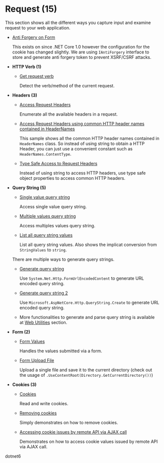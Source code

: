 # Request (15)

  This section shows all the different ways you capture input and examine request to your web application.

* [Anti Forgery on Form](/projects/request/anti-forgery)

  This exists on since .NET Core 1.0 however the configuration for the cookie has changed slightly. We are using ```IAntiForgery``` interface to store and generate anti forgery token to prevent XSRF/CSRF attacks. 


* **HTTP Verb (1)**
  * [Get request verb](/projects/request/request-verb)
    
    Detect the verb/method of the current request. 

* **Headers (3)**
  * [Access Request Headers](/projects/request/request-headers)
    
    Enumerate all the available headers in a request.

  * [Access Request Headers using common HTTP header names contained in HeaderNames](/projects/request/request-headers-names)

    This sample shows all the common HTTP header names contained in `HeaderNames` class. So instead of using string to obtain a HTTP Header, you can just use a convenient constant such as `HeaderNames.ContentType`.

  * [Type Safe Access to Request Headers](/projects/request/request-headers-typed)
    
    Instead of using string to access HTTP headers, use type safe object properties to access common HTTP headers.

* **Query String (5)**
  * [Single value query string](/projects/request/query-string-1)

    Access single value query string.

  * [Multiple values query string](/projects/request/query-string-2)

    Access multiples values query string.

  * [List all query string values](/projects/request/query-string-3)

    List all query string values. Also shows the implicat conversion from ```StringValues``` to ```string```.

  There are multiple ways to generate query strings.

  * [Generate query string](/projects/request/form-url-encoded-content)

    Use `System.Net.Http.FormUrlEncodedContent` to generate URL encoded query string.

  * [Generate query string 2](/projects/request/query-string-create)

    Use `Microsoft.AspNetCore.Http.QueryString.Create` to generate URL encoded query string. 

  * More functionalities to generate and parse query string is available at [Web Utilities](/projects/web-utilities) section.

* **Form (2)**

  * [Form Values](/projects/request/form-values) 
    
    Handles the values submitted via a form.

  * [Form Upload File](/projects/request/form-upload-file) 
    
    Upload a single file and save it to the current directory (check out the usage of ```.UseContentRoot(Directory.GetCurrentDirectory())```)

* **Cookies (3)**
        
    * [Cookies](/projects/request/cookies-1)

      Read and write cookies.

    * [Removing cookies](/projects/request/cookies-2)

      Simply demonstrates on how to remove cookies.

    * [Accessing cookie issues by remote API via AJAX call](/projects/request/cookies-3)

      Demonstrates on how to access cookie values issued by remote API via AJAX call.

dotnet6